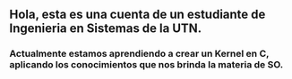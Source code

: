 ## Hola, esta es una cuenta de un estudiante de Ingenieria en Sistemas de la UTN.

### Actualmente estamos aprendiendo a crear un Kernel en C, aplicando los conocimientos que nos brinda la materia de SO.

<!--
**sgorbea/sgorbea** is a ✨ _special_ ✨ repository because its `README.md` (this file) appears on your GitHub profile.

Here are some ideas to get you started:

- 🔭 I’m currently working on ...
- 🌱 I’m currently learning ...
- 👯 I’m looking to collaborate on ...
- 🤔 I’m looking for help with ...
- 💬 Ask me about ...
- 📫 How to reach me: ...
- 😄 Pronouns: ...
- ⚡ Fun fact: ...
-->
